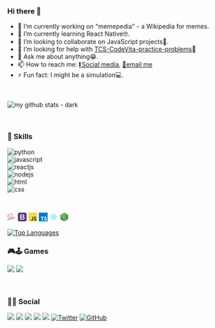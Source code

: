 ### Hi there 👋

<!--
**jeelpatel1612/jeelpatel1612** is a ✨ _special_ ✨ repository because its `README.md` (this file) appears on your GitHub profile.
-->

- 🔭 I’m currently working on "memepedia" - a Wikipedia for memes.
- 🌱 I’m currently learning React Native🤓.
- 👯 I’m looking to collaborate on JavaScript projects🤝.
- 🤔 I’m looking for help with [TCS-CodeVita-practice-problems](https://github.com/akatsuki-org/TCS-CodeVita-practice-problems)🧾
- 💬 Ask me about anything😁.
- 📫 How to reach me: [⏬Social media](https://github.com/jeelpatel1612/jeelpatel1612#-social), [📧email me](mailto:jeelpdev@gmail.com?subject=[GitHub]%20Source%20profile)
- ⚡ Fun fact: I might be a simulation💻.
<!-- - 😄 Pronouns: -->

<br />

<!-- ![my github stats - light](https://github-readme-stats.vercel.app/api?username=jeelpatel1612) -->
![my github stats - dark](https://github-readme-stats.vercel.app/api?username=jeelpatel1612&show_icons=true&count_private=true&theme=dark)

<!-- TODO : Dev Metrics : https://github.com/anmol098/waka-readme-stats -->

<br />

### 🚀 Skills
<!-- char. for indicating : %20 🟢 ⚪ -->
![python](https://img.shields.io/badge/python%20🟢🟢🟢⚪⚪-%233776AB.svg?&style=flat-square&logo=python&logoColor=white)  
![javascript](https://img.shields.io/badge/javascript%20🟢🟢🟢🟢⚪-%23F7DF1E.svg?&style=flat-square&logo=javascript&logoColor=white&labelColor=black)  
![reactjs](https://img.shields.io/badge/react%20🟢🟢🟢🟢⚪-%233776AB.svg?&style=flat-square&logo=react&logoColor=white)  
![nodejs](https://img.shields.io/badge/nodejs%20🟢🟢🟢⚪⚪-%233776AB.svg?&style=flat-square&logo=nodejs&logoColor=white) <!-- TODO: upload icon -->  
![html](https://img.shields.io/badge/html%20🟢🟢🟢🟢⚪-%23239120.svg?&style=flat-square&logo=html5&logoColor=white)  
![css](https://img.shields.io/badge/css%20🟢🟢🟢🟢⚪-%23239120.svg?&style=flat-square&logo=css3&logoColor=white)  

<br />

<code><img height="20" src="https://raw.githubusercontent.com/github/explore/80688e429a7d4ef2fca1e82350fe8e3517d3494d/topics/sass/sass.png"></code>
<code><img height="20" src="https://raw.githubusercontent.com/github/explore/80688e429a7d4ef2fca1e82350fe8e3517d3494d/topics/bootstrap/bootstrap.png"></code>
<code><img height="20" src="https://raw.githubusercontent.com/github/explore/80688e429a7d4ef2fca1e82350fe8e3517d3494d/topics/javascript/javascript.png"></code>
<code><img height="20" src="https://raw.githubusercontent.com/github/explore/80688e429a7d4ef2fca1e82350fe8e3517d3494d/topics/typescript/typescript.png"></code>
<code><img height="20" src="https://raw.githubusercontent.com/github/explore/80688e429a7d4ef2fca1e82350fe8e3517d3494d/topics/react/react.png"></code>
<code><img height="20" src="https://raw.githubusercontent.com/github/explore/80688e429a7d4ef2fca1e82350fe8e3517d3494d/topics/nodejs/nodejs.png"></code>

<!-- reference : https://github.com/anuraghazra/github-readme-stats -->
[![Top Languages](https://github-readme-stats.vercel.app/api/top-langs/?username=jeelpatel1612)](https://github.com/anuraghazra/github-readme-stats)

### 🎮🕹 Games
<!-- TODO: get public links -->
[<img src="https://img.shields.io/badge/xbox-%23107C10.svg?&style=for-the-badge&logo=xbox&logoColor=white" />](https://jeel/)
[<img src="https://img.shields.io/badge/Steam-%23000000.svg?&style=for-the-badge&logo=steam&logoColor=white" />](https://jeel/)

<br />

### 👨👩 Social
<!--
reference : https://github.com/alexandresanlim/Badges4-README.md-Profile
-->
[<img src="https://img.shields.io/badge/linkedin-%230077B5.svg?&style=for-the-badge&logo=linkedin&logoColor=white" />](https://www.linkedin.com/in/jeel/)
[<img src="https://img.shields.io/badge/stackoverflow-%23FF5722.svg?&style=for-the-badge&logo=stackoverflow&logoColor=white" />](https://stackoverflow.com/users/story/10872163)
[<img src = "https://img.shields.io/badge/instagram-%23E4405F.svg?&style=for-the-badge&logo=instagram&logoColor=white">](https://www.instagram.com/__j_e_e_l__/)
[<img src = "https://img.shields.io/badge/facebook-%231877F2.svg?&style=for-the-badge&logo=facebook&logoColor=white">](https://www.facebook.com/USERNAME)
[<img src = "https://img.shields.io/badge/reddit-%23FF5722.svg?&style=for-the-badge&logo=reddit&logoColor=white">](https://www.reddit.com/user/__j_e_e_l__)
<a href="https://twitter.com/__j_e_e_l__"><img src="https://img.shields.io/twitter/follow/__j_e_e_l__?label=Twitter&style=social" alt="Twitter"></a>
<a href="https://github.com/jeelpatel1612"><img src="https://img.shields.io/github/followers/jeelpatel1612.svg?label=GitHub&style=social" alt="GitHub"></a>
<!-- [<img src="https://img.shields.io/badge/twitter-%231DA1F2.svg?&style=for-the-badge&logo=twitter&logoColor=white" />](https://twitter.com/__j_e_e_l__) -->

